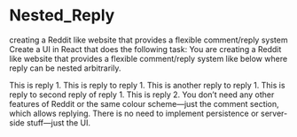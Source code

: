 # Nested_Reply
creating a Reddit like website that provides a flexible comment/reply system
Create a UI in React that does the following task:
You are creating a Reddit like website that provides a flexible comment/reply system like below where reply can be nested arbitrarily.

This is reply 1.
    This is reply to reply 1. 
    This is another reply to reply 1.
        This is reply to second reply of reply 1.
This is reply 2. 
You don’t need any other features of Reddit or the same colour scheme—just the comment section, which allows replying.
There is no need to implement persistence or server-side stuff—just the UI.
